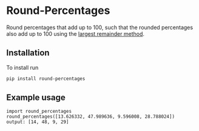 # Round-Percentages

Round percentages that add up to 100, such that the rounded percentages also add up to 100 using the [largest remainder method](https://en.wikipedia.org/wiki/Largest_remainder_method).

## Installation
To install run
```sh
pip install round-percentages
```

## Example usage
```
import round_percentages
round_percentages([13.626332, 47.989636, 9.596008, 28.788024])
output: [14, 48, 9, 29]
```
